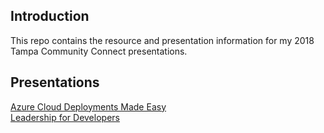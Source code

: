 ## Introduction
This repo contains the resource and presentation information for my 2018 Tampa Community Connect presentations.

## Presentations
[Azure Cloud Deployments Made Easy](Azure_Cloud_Deployments_Made_Easy.md) <br/>
[Leadership for Developers](Leadership_for_Developers.md)
